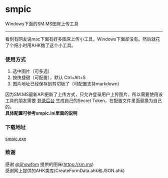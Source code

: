 # smpic
Windows下面的SM.MS图床上传工具

---
看到有网友说mac下面有好多图床上传小工具，Windows下面却没有。然后就花了个把小时用AHK撸了这个小工具。  

### 使用方式
1. 选中图片（可多选）
2. 按快捷键（可配置），默认 Ctrl+Alt+S
3. 图片地址已经保存到剪切板了（可配置支持markdown）

因为SM.MS最新API更新了上传方式，只允许登录用户上传图片，所以需要使用该工具的朋友需要 [登录后台](https://sm.ms/home/apitoken) 生成自己的Secret Token，在配置文件里面替换为自己的。  
**具体配置可参考smpic.ini里面的说明**

### 下载地址
[smpic.exe](https://github.com/kookob/smpic/blob/master/exe/smpic.exe?raw=true)

### 致谢
感谢 [@Showfom](https://github.com/Showfom) 提供的图床(https://sm.ms)  
感谢网上提供的AHK类库(CreateFormData.ahk和JSON.ahk)
